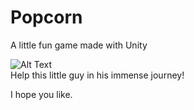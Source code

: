# Popcorn

A little fun game made with Unity<br/>


 ![Alt Text](https://gitlab.com/KangAgung/popcorn-master/raw/master/image/cover.png)<br/>
Help this little guy in his immense journey!


I hope you like.

